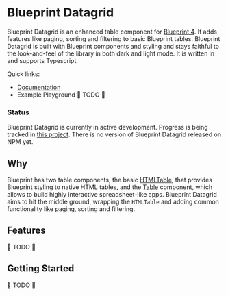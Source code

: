 # Blueprint Datagrid

Blueprint Datagrid is an enhanced table component for [Blueprint 4](https://blueprintjs.com/). It adds features like paging, sorting and filtering to basic Blueprint tables. Blueprint Datagrid is built with Blueprint components and styling and stays faithful to the look-and-feel of the library in both dark and light mode. It is written in and supports Typescript.

Quick links:

- [Documentation](https://alex-c.github.io/blueprint-datagrid/)
- Example Playground 🚧 TODO 🚧

### Status

Blueprint Datagrid is currently in active development. Progress is being tracked in [this project](https://github.com/users/alex-c/projects/1). There is no version of Blueprint Datagrid released on NPM yet.

## Why

Blueprint has two table components, the basic [HTMLTable](https://blueprintjs.com/docs/#core/components/html-table), that provides Blueprint styling to native HTML tables, and the [Table](https://blueprintjs.com/docs/#table) component, which allows to build highly interactive spreadsheet-like apps. Blueprint Datagrid aims to hit the middle ground, wrapping the `HTMLTable` and adding common functionality like paging, sorting and filtering.

## Features

🚧 TODO 🚧

## Getting Started

🚧 TODO 🚧
